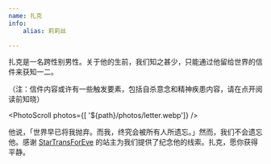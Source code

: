 ```yaml
---
name: 扎克
info:
    alias: 莉莉丝

---
```


扎克是一名跨性别男性。关于他的生前，我们知之甚少，只能通过他留给世界的信件来获知一二。

（注：信件内容或许有一些触发要素，包括自杀意念和精神疾患内容，请在点开阅读前知晓）

<PhotoScroll photos={[ '${path}/photos/letter.webp']} />

他说，「世界早已将我抛弃。而我，终究会被所有人所遗忘。」然而，我们不会遗忘他。感谢 [StarTransForEve](https://startransforeve.com/) 的站主为我们提供了纪念他的线索。扎克，愿你获得平静。

